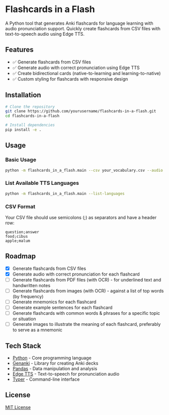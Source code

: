 # Flashcards in a Flash

A Python tool that generates Anki flashcards for language learning with audio pronunciation support. Quickly create flashcards from CSV files with text-to-speech audio using Edge TTS.

## Features

- ✅ Generate flashcards from CSV files
- ✅ Generate audio with correct pronunciation using Edge TTS
- ✅ Create bidirectional cards (native-to-learning and learning-to-native)
- ✅ Custom styling for flashcards with responsive design

## Installation

```bash
# Clone the repository
git clone https://github.com/yourusername/flashcards-in-a-flash.git
cd flashcards-in-a-flash

# Install dependencies
pip install -e .
```

## Usage

### Basic Usage

```bash
python -m flashcards_in_a_flash.main --csv your_vocabulary.csv --audio
```

### List Available TTS Languages

```bash
python -m flashcards_in_a_flash.main --list-languages
```

### CSV Format

Your CSV file should use semicolons (;) as separators and have a header row:

```
question;answer
food;cibus
apple;malum
```

## Roadmap

- [x] Generate flashcards from CSV files
- [x] Generate audio with correct pronunciation for each flashcard
- [ ] Generate flashcards from PDF files (with OCR) - for underlined text and handwritten notes
- [ ] Generate flashcards from images (with OCR) - against a list of top words (by frequency)
- [ ] Generate mnemonics for each flashcard
- [ ] Generate example sentences for each flashcard
- [ ] Generate flashcards with common words & phrases for a specific topic or situation
- [ ] Generate images to illustrate the meaning of each flashcard, preferably to serve as a mnemonic

## Tech Stack

- [Python](https://www.python.org/) - Core programming language
- [Genanki](https://github.com/kerrickstaley/genanki) - Library for creating Anki decks
- [Pandas](https://pandas.pydata.org/) - Data manipulation and analysis
- [Edge TTS](https://github.com/rany2/edge-tts) - Text-to-speech for pronunciation audio
- [Typer](https://typer.tiangolo.com/) - Command-line interface

## License

[MIT License](LICENSE)
